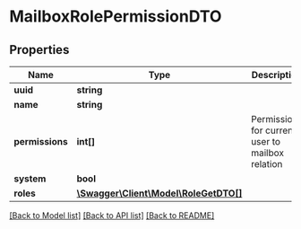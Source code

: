 # MailboxRolePermissionDTO

## Properties
Name | Type | Description | Notes
------------ | ------------- | ------------- | -------------
**uuid** | **string** |  | [optional] 
**name** | **string** |  | [optional] 
**permissions** | **int[]** | Permissions for current user to mailbox relation | [optional] 
**system** | **bool** |  | [optional] 
**roles** | [**\Swagger\Client\Model\RoleGetDTO[]**](RoleGetDTO.md) |  | [optional] 

[[Back to Model list]](../../README.md#documentation-for-models) [[Back to API list]](../../README.md#documentation-for-api-endpoints) [[Back to README]](../../README.md)

